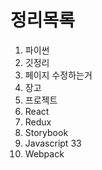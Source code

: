# 정리목록

1. 파이썬
2. 깃정리
3. 페이지 수정하는거
4. 장고
5. 프로젝트
6. React
7. Redux
8. Storybook
9. Javascript 33
10. Webpack

